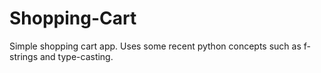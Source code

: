 # Shopping-Cart
Simple shopping cart app. Uses some recent python concepts such as f-strings and type-casting.
